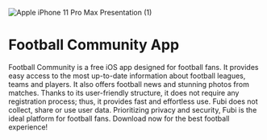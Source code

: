 
![Apple iPhone 11 Pro Max Presentation (1)](https://github.com/user-attachments/assets/28bcf963-7524-4831-a903-21b78df90e3b)

# Football Community App 

Football Community is a free iOS app designed for football fans. It provides easy access to the most up-to-date information about football leagues, teams and players. It also offers football news and stunning photos from matches. Thanks to its user-friendly structure, it does not require any registration process; thus, it provides fast and effortless use. Fubi does not collect, share or use user data. Prioritizing privacy and security, Fubi is the ideal platform for football fans. Download now for the best football experience!

